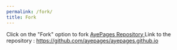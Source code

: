 ```yaml
---
permalink: /fork/
title: Fork
---
```


Click on the "Fork" option to fork [ AyePages Repository ](https://github.com/ayepages/ayepages.github.io) 
Link to the repository : https://github.com/ayepages/ayepages.github.io

